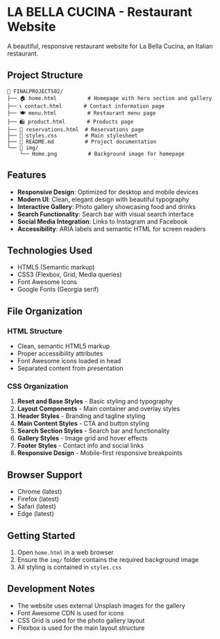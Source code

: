 # LA BELLA CUCINA - Restaurant Website

A beautiful, responsive restaurant website for La Bella Cucina, an Italian restaurant.

## Project Structure

```
📁 FINALPROJECTS02/
├── 🏠 home.html          # Homepage with hero section and gallery
├── 📞 contact.html       # Contact information page
├── 🍽️ menu.html          # Restaurant menu page
├── 🛍️ product.html       # Products page
├── 📅 reservations.html  # Reservations page
├── 🎨 styles.css         # Main stylesheet
├── 📖 README.md          # Project documentation
└── 📁 img/
    └── Home.png          # Background image for homepage
```

## Features

- **Responsive Design**: Optimized for desktop and mobile devices
- **Modern UI**: Clean, elegant design with beautiful typography
- **Interactive Gallery**: Photo gallery showcasing food and drinks
- **Search Functionality**: Search bar with visual search interface
- **Social Media Integration**: Links to Instagram and Facebook
- **Accessibility**: ARIA labels and semantic HTML for screen readers

## Technologies Used

- HTML5 (Semantic markup)
- CSS3 (Flexbox, Grid, Media queries)
- Font Awesome Icons
- Google Fonts (Georgia serif)

## File Organization

### HTML Structure
- Clean, semantic HTML5 markup
- Proper accessibility attributes
- Font Awesome icons loaded in head
- Separated content from presentation

### CSS Organization
1. **Reset and Base Styles** - Basic styling and typography
2. **Layout Components** - Main container and overlay styles  
3. **Header Styles** - Branding and tagline styling
4. **Main Content Styles** - CTA and button styling
5. **Search Section Styles** - Search bar and functionality
6. **Gallery Styles** - Image grid and hover effects
7. **Footer Styles** - Contact info and social links
8. **Responsive Design** - Mobile-first responsive breakpoints

## Browser Support

- Chrome (latest)
- Firefox (latest)
- Safari (latest)
- Edge (latest)

## Getting Started

1. Open `home.html` in a web browser
2. Ensure the `img/` folder contains the required background image
3. All styling is contained in `styles.css`

## Development Notes

- The website uses external Unsplash images for the gallery
- Font Awesome CDN is used for icons
- CSS Grid is used for the photo gallery layout
- Flexbox is used for the main layout structure
